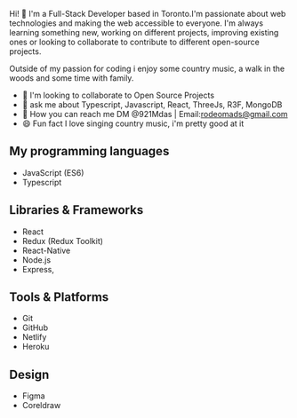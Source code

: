 

Hi! :wave: I'm a Full-Stack Developer based in Toronto.I'm passionate about web technologies and making the web accessible to everyone.
I'm always learning something new, working on different projects, improving existing ones or looking to collaborate to contribute to different open-source projects.

Outside of my passion for coding i enjoy some country music, a walk in the woods and some time with family.

- :floppy_disk: I'm looking to collaborate to Open Source Projects
- :speech_balloon: ask me about Typescript, Javascript, React, ThreeJs, R3F, MongoDB
- :postbox: How you can reach me DM @921Mdas | Email:rodeomads@gmail.com
- :smile: Fun fact I love singing country music, i'm pretty good at it 

## My programming languages
- JavaScript (ES6)
- Typescript

## Libraries & Frameworks
- React
- Redux (Redux Toolkit)
- React-Native
- Node.js
- Express,

## Tools & Platforms
- Git
- GitHub
- Netlify
- Heroku

## Design
- Figma
- Coreldraw

